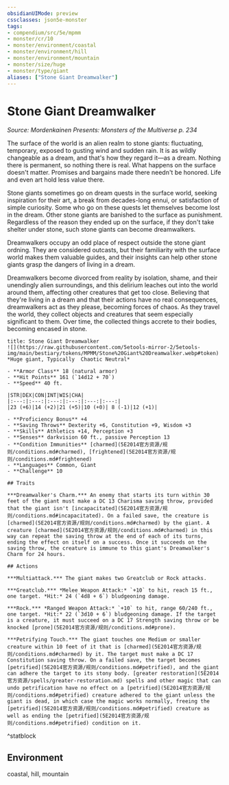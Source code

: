 ```yaml
---
obsidianUIMode: preview
cssclasses: json5e-monster
tags:
- compendium/src/5e/mpmm
- monster/cr/10
- monster/environment/coastal
- monster/environment/hill
- monster/environment/mountain
- monster/size/huge
- monster/type/giant
aliases: ["Stone Giant Dreamwalker"]
---
```

# Stone Giant Dreamwalker
*Source: Mordenkainen Presents: Monsters of the Multiverse p. 234*  

The surface of the world is an alien realm to stone giants: fluctuating, temporary, exposed to gusting wind and sudden rain. It is as wildly changeable as a dream, and that's how they regard it—as a dream. Nothing there is permanent, so nothing there is real. What happens on the surface doesn't matter. Promises and bargains made there needn't be honored. Life and even art hold less value there.

Stone giants sometimes go on dream quests in the surface world, seeking inspiration for their art, a break from decades-long ennui, or satisfaction of simple curiosity. Some who go on these quests let themselves become lost in the dream. Other stone giants are banished to the surface as punishment. Regardless of the reason they ended up on the surface, if they don't take shelter under stone, such stone giants can become dreamwalkers.

Dreamwalkers occupy an odd place of respect outside the stone giant ordning. They are considered outcasts, but their familiarity with the surface world makes them valuable guides, and their insights can help other stone giants grasp the dangers of living in a dream.

Dreamwalkers become divorced from reality by isolation, shame, and their unendingly alien surroundings, and this delirium leaches out into the world around them, affecting other creatures that get too close. Believing that they're living in a dream and that their actions have no real consequences, dreamwalkers act as they please, becoming forces of chaos. As they travel the world, they collect objects and creatures that seem especially significant to them. Over time, the collected things accrete to their bodies, becoming encased in stone.

```ad-statblock
title: Stone Giant Dreamwalker
![](https://raw.githubusercontent.com/5etools-mirror-2/5etools-img/main/bestiary/tokens/MPMM/Stone%20Giant%20Dreamwalker.webp#token)
*Huge giant, Typically  Chaotic Neutral*

- **Armor Class** 18 (natural armor)
- **Hit Points** 161 (`14d12 + 70`)
- **Speed** 40 ft.

|STR|DEX|CON|INT|WIS|CHA|
|:---:|:---:|:---:|:---:|:---:|:---:|
|23 (+6)|14 (+2)|21 (+5)|10 (+0)| 8 (-1)|12 (+1)|

- **Proficiency Bonus** +4
- **Saving Throws** Dexterity +6, Constitution +9, Wisdom +3
- **Skills** Athletics +14, Perception +3
- **Senses** darkvision 60 ft., passive Perception 13
- **Condition Immunities** [charmed](5E2014官方资源/规则/conditions.md#charmed), [frightened](5E2014官方资源/规则/conditions.md#frightened)
- **Languages** Common, Giant
- **Challenge** 10

## Traits

***Dreamwalker's Charm.*** An enemy that starts its turn within 30 feet of the giant must make a DC 13 Charisma saving throw, provided that the giant isn't [incapacitated](5E2014官方资源/规则/conditions.md#incapacitated). On a failed save, the creature is [charmed](5E2014官方资源/规则/conditions.md#charmed) by the giant. A creature [charmed](5E2014官方资源/规则/conditions.md#charmed) in this way can repeat the saving throw at the end of each of its turns, ending the effect on itself on a success. Once it succeeds on the saving throw, the creature is immune to this giant's Dreamwalker's Charm for 24 hours.

## Actions

***Multiattack.*** The giant makes two Greatclub or Rock attacks.

***Greatclub.*** *Melee Weapon Attack:* `+10` to hit, reach 15 ft., one target. *Hit:* 24 (`4d8 + 6`) bludgeoning damage.

***Rock.*** *Ranged Weapon Attack:* `+10` to hit, range 60/240 ft., one target. *Hit:* 22 (`3d10 + 6`) bludgeoning damage. If the target is a creature, it must succeed on a DC 17 Strength saving throw or be knocked [prone](5E2014官方资源/规则/conditions.md#prone).

***Petrifying Touch.*** The giant touches one Medium or smaller creature within 10 feet of it that is [charmed](5E2014官方资源/规则/conditions.md#charmed) by it. The target must make a DC 17 Constitution saving throw. On a failed save, the target becomes [petrified](5E2014官方资源/规则/conditions.md#petrified), and the giant can adhere the target to its stony body. [greater restoration](5E2014官方资源/spells/greater-restoration.md) spells and other magic that can undo petrification have no effect on a [petrified](5E2014官方资源/规则/conditions.md#petrified) creature adhered to the giant unless the giant is dead, in which case the magic works normally, freeing the [petrified](5E2014官方资源/规则/conditions.md#petrified) creature as well as ending the [petrified](5E2014官方资源/规则/conditions.md#petrified) condition on it.
```
^statblock

## Environment

coastal, hill, mountain